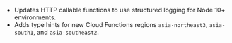 - Updates HTTP callable functions to use structured logging for Node 10+ environments.
- Adds type hints for new Cloud Functions regions `asia-northeast3`, `asia-south1`, and `asia-southeast2`.
